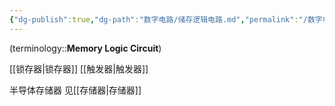 ```yaml
---
{"dg-publish":true,"dg-path":"数字电路/储存逻辑电路.md","permalink":"/数字电路/储存逻辑电路/","dgPassFrontmatter":true,"noteIcon":"","created":"2024-10-17T18:29:12.982+08:00","updated":"2024-10-17T18:29:12.982+08:00"}
---
```


(terminology::**Memory Logic Circuit**)

[[锁存器\|锁存器]]
[[触发器\|触发器]]

半导体存储器
见[[存储器\|存储器]]



